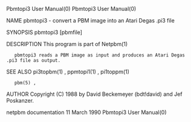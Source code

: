 Pbmtopi3 User Manual(0)                                                                                                                                                               Pbmtopi3 User Manual(0)



NAME
       pbmtopi3 - convert a PBM image into an Atari Degas .pi3 file


SYNOPSIS
       pbmtopi3 [pbmfile]


DESCRIPTION
       This program is part of Netpbm(1)

       pbmtopi3 reads a PBM image as input and produces an Atari Degas .pi3 file as output.


SEE ALSO
       pi3topbm(1) , ppmtopi1(1) , pi1toppm(1)

       pbm(5) ,


AUTHOR
       Copyright (C) 1988 by David Beckemeyer (bdt!david) and Jef Poskanzer.



netpbm documentation                                                                            11 March 1990                                                                         Pbmtopi3 User Manual(0)
